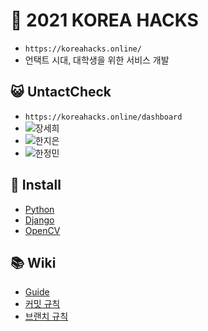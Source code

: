 # :tiger: 2021 KOREA HACKS
* `https://koreahacks.online/`
* 언택트 시대, 대학생을 위한 서비스 개발



## :smiley_cat: UntactCheck
* `https://koreahacks.online/dashboard`
* ![장세희](https://img.shields.io/badge/팀장-장세희-red)
* ![한지은](https://img.shields.io/badge/팀원-한지은-red)
* ![한정민](https://img.shields.io/badge/팀원-한정민-red)



## :deciduous_tree: Install
* [Python](https://www.python.org/downloads/windows/)
* [Django](https://docs.djangoproject.com/ko/3.1/intro/install/)
* [OpenCV](https://pypi.org/project/opencv-python/)




## :books: Wiki
* [Guide](https://github.com/koreahacks/2021-UntactCheck/wiki/Guide)
* [커밋 규칙](https://github.com/koreahacks/2021-UntactCheck/wiki/Commit)
* [브랜치 규칙](https://github.com/koreahacks/2021-UntactCheck/wiki/Branch)
